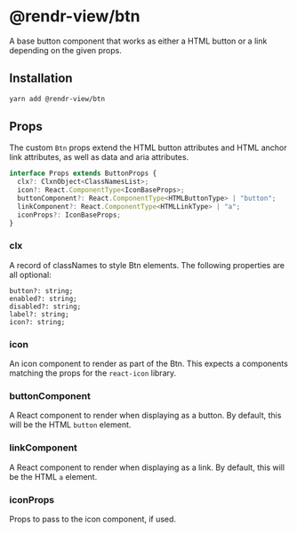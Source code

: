 # @rendr-view/btn

A base button component that works as either a HTML button or a link depending on the given props.

## Installation

```sh
yarn add @rendr-view/btn
```

## Props

The custom `Btn` props extend the HTML button attributes and HTML anchor link attributes, as well as data and aria attributes.

```ts
interface Props extends ButtonProps {
  clx?: ClxnObject<ClassNamesList>;
  icon?: React.ComponentType<IconBaseProps>;
  buttonComponent?: React.ComponentType<HTMLButtonType> | "button";
  linkComponent?: React.ComponentType<HTMLLinkType> | "a";
  iconProps?: IconBaseProps;
}

```

### clx

A record of classNames to style Btn elements. The following properties are all optional:

```text
button?: string;
enabled?: string;
disabled?: string;
label?: string;
icon?: string;
```

### icon

An icon component to render as part of the Btn. This expects a components matching the props for the `react-icon` library.

### buttonComponent

A React component to render when displaying as a button. By default, this will be the HTML `button` element.

### linkComponent

A React component to render when displaying as a link. By default, this will be the HTML `a` element.

### iconProps

Props to pass to the icon component, if used.
